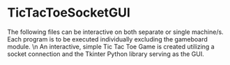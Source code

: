 # TicTacToeSocketGUI
The following files can be interactive on both separate or single machine/s. Each program is to be executed individually excluding the gameboard module. \n
An interactive, simple Tic Tac Toe Game is created utilizing a socket connection and the Tkinter Python library serving as the GUI.
